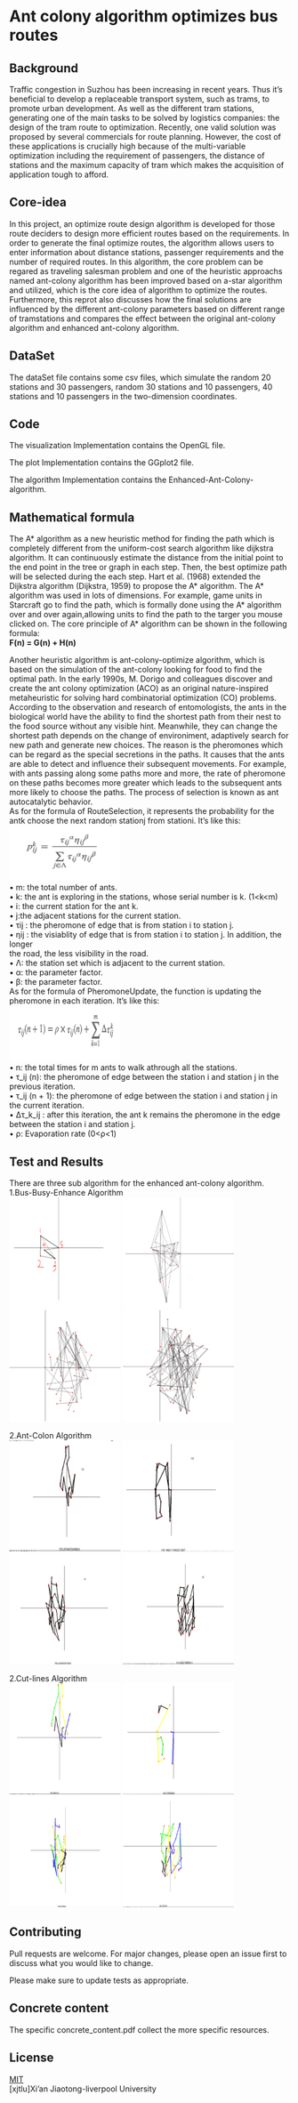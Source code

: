 # Ant colony algorithm optimizes bus routes

## Background
Traffic congestion in Suzhou has been increasing in recent years. Thus it’s beneficial to develop a replaceable transport system, such as trams, to promote urban development.
As well as the different tram stations, generating one of the main tasks to be solved by logistics companies: the design of the tram route to optimization. Recently, one valid
solution was proposed by several commercials for route planning. However, the cost of these applications is crucially high because of the multi-variable optimization including the requirement of passengers, the distance of stations and the maximum capacity of tram which makes the acquisition of application tough to afford. 

## Core-idea
In this project, an optimize route design algorithm is developed for those route deciders to design more efficient routes based on the requirements. In order to generate the final optimize routes, the algorithm allows users to enter information about distance stations, passenger requirements and the number of required routes. In this algorithm, the core problem can be regared as traveling salesman problem and one of the heuristic approachs named ant-colony algorithm has been improved based on a-star algorithm and utilized, which is the core idea of algorithm to optimize the routes. Furthermore, this reprot also discusses how the final solutions are influenced by the different ant-colony parameters based on different range of tramstations and compares the effect between the original ant-colony algorithm and enhanced ant-colony algorithm.

## DataSet
The dataSet file contains some csv files, which simulate the random 20 stations and 30 passengers, random 30 stations and 10 passengers, 40 stations and 10 passengers in the two-dimension coordinates.  

## Code
The visualization Implementation contains the OpenGL file.  

The plot Implementation contains the GGplot2 file.  

The algorithm Implementation contains the Enhanced-Ant-Colony-algorithm.  

## Mathematical formula  

The A* algorithm as a new heuristic method for finding the path which is completely different from the uniform-cost search algorithm like dijkstra algorithm. It can continuously estimate the distance from the initial point to the end point in the tree or graph in each step. Then, the best optimize path will be selected during the each step. Hart et al. (1968) extended the Dijkstra algorithm (Dijkstra, 1959) to propose the A* algorithm. The A* algorithm was used in lots of dimensions. For example, game units in Starcraft go to find the path, which is formally done using the A* algorithm over and over again,allowing units to find the path to the targer you mouse clicked on. The core principle of A* algorithm can be shown in the following formula:  
**F(n) = G(n) + H(n)**  

Another heuristic algorithm is ant-colony-optimize algorithm, which is based on the simulation of the ant-colony looking for food to find the optimal path. In the early 1990s,
M. Dorigo and colleagues discover and create the ant colony optimization (ACO) as an original nature-inspired metaheuristic for solving hard combinatorial optimization (CO) problems. According to the observation and research of entomologists, the ants in the biological world have the ability to find the shortest path from their nest to the food
source without any visible hint. Meanwhile, they can change the shortest path depends on the change of environiment, adaptively search for new path and generate new choices. The reason is the pheromones which can be regard as the special secretions in the paths. It causes that the ants are able to detect and influence their subsequent movements. For
example, with ants passing along some paths more and more, the rate of pheromone on these paths becomes more greater which leads to the subsequent ants more likely to choose
the paths. The process of selection is known as ant autocatalytic behavior.  
As for the formula of RouteSelection, it represents the probability for the antk choose the next random stationj from stationi. It’s like this:  
<img src ="https://github.com/MinglangTuo/CSE305/blob/master/%E5%9B%BE%E7%89%871.png" width ="200" height = "100">  
• m: the total number of ants.  
• k: the ant is exploring in the stations, whose serial number is k. (1<k<m)  
• i: the current station for the ant k.  
• j:the adjacent stations for the current station.  
• τij : the pheromone of edge that is from station i to station j.  
• ηij : the visiablity of edge that is from station i to station j. In addition, the longer  
the road, the less visibility in the road.  
• Λ: the station set which is adjacent to the current station.  
• α: the parameter factor.  
• β: the parameter factor.  
As for the formula of PheromoneUpdate, the function is updating the pheromone in each iteration. It’s like this:  
<img src ="https://github.com/MinglangTuo/CSE305/blob/master/%E5%9B%BE%E7%89%872.png" width ="200" height = "100">  
• n: the total times for m ants to walk athrough all the stations.  
• τ_ij (n): the pheromone of edge between the station i and station j in the previous iteration.  
• τ_ij (n + 1): the pheromone of edge between the station i and station j in the current iteration.  
• ∆τ_k_ij : after this iteration, the ant k remains the pheromone in the edge between the station i and station j.  
• ρ: Evaporation rate (0<ρ<1)  

## Test and Results
There are three sub algorithm for the enhanced ant-colony algorithm.  
1.Bus-Busy-Enhance Algorithm  
<img src ="https://github.com/MinglangTuo/CSE305/blob/master/Picture/pic1/1.png" width ="200" height = "200">
<img src ="https://github.com/MinglangTuo/CSE305/blob/master/Picture/pic1/2.png" width ="200" height = "200">  
<img src ="https://github.com/MinglangTuo/CSE305/blob/master/Picture/pic1/3.png" width ="200" height = "200">
<img src ="https://github.com/MinglangTuo/CSE305/blob/master/Picture/pic1/4.png" width ="200" height = "200">   

2.Ant-Colon Algorithm  
<img src ="https://github.com/MinglangTuo/CSE305/blob/master/Picture/pic2/1.png" width ="200" height = "200">
<img src ="https://github.com/MinglangTuo/CSE305/blob/master/Picture/pic2/2.png" width ="200" height = "200">   
<img src ="https://github.com/MinglangTuo/CSE305/blob/master/Picture/pic2/3.png" width ="200" height = "200">
<img src ="https://github.com/MinglangTuo/CSE305/blob/master/Picture/pic2/4.png" width ="200" height = "200">    

2.Cut-lines Algorithm    
<img src ="https://github.com/MinglangTuo/CSE305/blob/master/Picture/pic3/1.png" width ="200" height = "200">
<img src ="https://github.com/MinglangTuo/CSE305/blob/master/Picture/pic3/2.png" width ="200" height = "200">  
<img src ="https://github.com/MinglangTuo/CSE305/blob/master/Picture/pic3/3.png" width ="200" height = "200">
<img src ="https://github.com/MinglangTuo/CSE305/blob/master/Picture/pic3/4.png" width ="200" height = "200"> 

## Contributing
Pull requests are welcome. For major changes, please open an issue first to discuss what you would like to change.

Please make sure to update tests as appropriate.

## Concrete content
The specific concrete_content.pdf collect the more specific resources.  

## License
[MIT](https://choosealicense.com/licenses/mit/)  
[xjtlu]Xi’an Jiaotong-liverpool University
